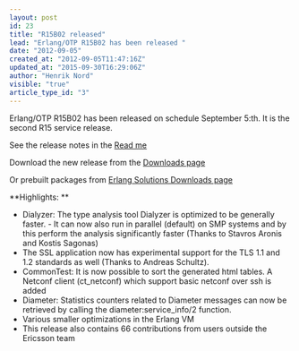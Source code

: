 ```yaml
---
layout: post
id: 23
title: "R15B02 released"
lead: "Erlang/OTP R15B02 has been released "
date: "2012-09-05"
created_at: "2012-09-05T11:47:16Z"
updated_at: "2015-09-30T16:29:06Z"
author: "Henrik Nord"
visible: "true"
article_type_id: "3"
---
```


 Erlang/OTP R15B02 has been released on schedule September 5:th. It is the second R15 service release.


 See the release notes in the [Read me](http://www.erlang.org/download/otp_src_R15B02.readme)

 Download the new release from the [Downloads page](http://www.erlang.org/download.html)

 Or prebuilt packages from [Erlang Solutions Downloads page](http://www.erlang-solutions.com/downloads/download-erlang-otp)

**Highlights:
**
* Dialyzer: The type analysis tool Dialyzer is optimized to be generally faster. - It can now also run in parallel (default) on SMP systems and by this perform the analysis significantly faster (Thanks to Stavros Aronis and Kostis Sagonas)
* The SSL application now has experimental support for the TLS 1.1 and 1.2 standards as well (Thanks to Andreas Schultz).
* CommonTest: It is now possible to sort the generated html tables. A Netconf client (ct_netconf) which support basic netconf over ssh is added
* Diameter: Statistics counters related to Diameter messages can now be retrieved by calling the diameter:service_info/2 function.
* Various smaller optimizations in the Erlang VM
* This release also contains 66 contributions from users outside the Ericsson team
